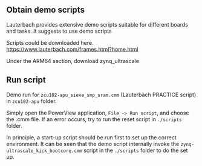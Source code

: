 ## Obtain demo scripts

Lauterbach provides extensive demo scripts suitable for different boards and tasks. It suggests to use demo scripts 

Scripts could be downloaded here. https://www.lauterbach.com/frames.html?home.html

Under the ARM64 section, download zynq_ultrascale

## Run script

Demo run for `zcu102-apu_sieve_smp_sram.cmm` (Lauterbach PRACTICE script) in `zcu102-apu` folder.

Simply open the PowerView application, `File -> Run script`, and choose the .cmm file. If an error occurs, try to run the reset script in `./scripts` folder. 

In principle, a start-up script should be run first to set up the correct environment. It can be seen that the demo script internally invoke the `zynq-ultrascale_kick_bootcore.cmm` script in the `./scripts` folder to do the set up.
